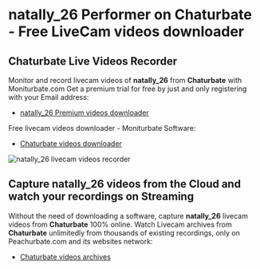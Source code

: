 # natally_26 Performer on Chaturbate - Free LiveCam videos downloader

## Chaturbate Live Videos Recorder

Monitor and record livecam videos of **natally_26** from **Chaturbate** with Moniturbate.com
Get a premium trial for free by just and only registering with your Email address:
* [natally_26 Premium videos downloader](https://moniturbate.com/request-demo-licence-key.html)

Free livecam videos downloader - Moniturbate Software:
* [Chaturbate videos downloader](https://moniturbate.com/moniturbate-download-software.html)

![natally_26 livecam videos recorder](https://peachurnet.com/templates/moniturbate-software.png)


## Capture natally_26 videos from the Cloud and watch your recordings on Streaming

Without the need of downloading a software, capture **natally_26** livecam videos from **Chaturbate** 100% online.
Watch Livecam archives from **Chaturbate** unlimitedly from thousands of existing recordings, only on Peachurbate.com and its websites network:
* [Chaturbate videos archives](https://peachurnet.com/)